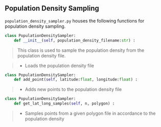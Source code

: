 
## Population Density Sampling

`population_density_sampler.py` houses the following functions for population density sampling.  
```python
class PopulationDensitySampler:
    def __init__(self, population_density_filename:str) :
```
> This class is used to sample the population density from the population density file.

> - Loads the population density file

```python
class PopulationDensitySampler:
    def add_point(self, latitude:float, longitude:float) :
```
> - Adds new points to the population density file

```python
class PopulationDensitySampler:
    def get_lat_long_samples(self, n, polygon) :
```
> - Samples points from a given polygon file in accordance to the population density



